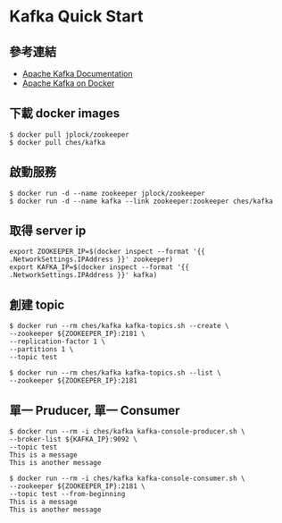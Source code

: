 # Kafka Quick Start

## 參考連結
- [Apache Kafka Documentation](http://kafka.apache.org/documentation.html#quickstart)
- [Apache Kafka on Docker](https://hub.docker.com/r/ches/kafka/)

## 下載 docker images
```shell
$ docker pull jplock/zookeeper
$ docker pull ches/kafka
```

## 啟動服務
```shell
$ docker run -d --name zookeeper jplock/zookeeper
$ docker run -d --name kafka --link zookeeper:zookeeper ches/kafka
```

## 取得 server ip
```shell
export ZOOKEEPER_IP=$(docker inspect --format '{{ .NetworkSettings.IPAddress }}' zookeeper)
export KAFKA_IP=$(docker inspect --format '{{ .NetworkSettings.IPAddress }}' kafka)
```

## 創建 topic
```shell
$ docker run --rm ches/kafka kafka-topics.sh --create \
--zookeeper ${ZOOKEEPER_IP}:2181 \
--replication-factor 1 \
--partitions 1 \
--topic test
```
```shell
$ docker run --rm ches/kafka kafka-topics.sh --list \
--zookeeper ${ZOOKEEPER_IP}:2181
```

## 單一 Pruducer, 單一 Consumer
```shell
$ docker run --rm -i ches/kafka kafka-console-producer.sh \
--broker-list ${KAFKA_IP}:9092 \
--topic test
This is a message
This is another message
```
```shell
$ docker run --rm -i ches/kafka kafka-console-consumer.sh \
--zookeeper ${ZOOKEEPER_IP}:2181 \
--topic test --from-beginning
This is a message
This is another message
```
